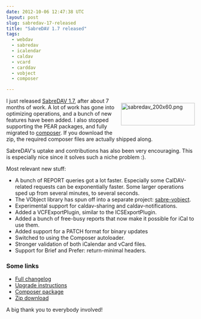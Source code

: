 ```yaml
---
date: 2012-10-06 12:47:38 UTC
layout: post
slug: sabredav-17-released
title: "SabreDAV 1.7 released"
tags:
  - webdav
  - sabredav
  - icalendar
  - caldav
  - vcard
  - carddav
  - vobject
  - composer

---
```

<p style="float: right"><img alt="sabredav_200x60.png" src="http://evertpot.com/resources/files/logos/sabredav_200x60.png" width="197" height="60" /></p>

<p>I just released <a href="http://sabre.io/">SabreDAV 1.7</a>, after about 7 months of work. A lot of work has gone into optimizing operations, and a bunch of new features have been added. I also stopped supporting the PEAR packages, and fully migrated to <a href="http://getcomposer.org/">composer</a>. If you download the zip, the required composer files are actually shipped along.</p>

<p>SabreDAV's uptake and contributions has also been very encouraging. This is especially nice since it solves such a niche problem :).</p>

<p>Most relevant new stuff:</p>

<ul>
  <li>A bunch of REPORT queries got a lot faster. Especially some CalDAV-related requests can be exponentially faster. Some larger operations sped up from several minutes, to several seconds.</li>
  <li>The VObject library has spun off into a separate project: <a href="https://github.com/fruux/sabre-vobject">sabre-vobject</a>.</li>
  <li>Experimental support for caldav-sharing and caldav-notifications.</li>
  <li>Added a VCFExportPlugin, similar to the ICSExportPlugin.</li>
  <li>Added a bunch of free-busy reports that now make it possible for iCal to use them.</li>
  <li>Added support for a PATCH format for binary updates</li>
  <li>Switched to using the Composer autoloader.</li>
  <li>Stronger validation of both iCalendar and vCard files.</li>
  <li>Support for Brief and Prefer: return-minimal headers.</li>
</ul>

<h3>Some links</h3>

<ul>
<li><a href="https://github.com/fruux/sabre-dav/blob/master/ChangeLog">Full changelog</a></li>
<li><a href="http://sabre.io/dav/upgrade/1.6-to-1.7/">Upgrade instructions</a></li>
<li><a href="http://packagist.org/packages/sabre/dav">Composer package</a></li>
<li><a href="https://github.com/fruux/sabre-dav/releases/">Zip download</a></li>
</ul>

<p>A big thank you to everybody involved!</p>
